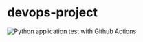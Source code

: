 # devops-project

![Python application test with Github Actions](https://github.com/srossan/devops-project/workflows/Python%20application%20test%20with%20Github%20Actions/badge.svg)
